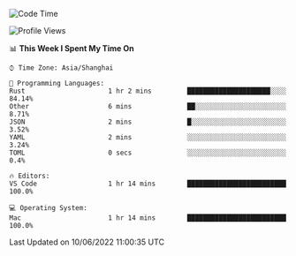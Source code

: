 <!--START_SECTION:waka-->
![Code Time](http://img.shields.io/badge/Code%20Time-1%2C368%20hrs%2049%20mins-blue)

![Profile Views](http://img.shields.io/badge/Profile%20Views-11-blue)

📊 **This Week I Spent My Time On** 

```text
⌚︎ Time Zone: Asia/Shanghai

💬 Programming Languages: 
Rust                     1 hr 2 mins         █████████████████████░░░░   84.14% 
Other                    6 mins              ██░░░░░░░░░░░░░░░░░░░░░░░   8.71% 
JSON                     2 mins              █░░░░░░░░░░░░░░░░░░░░░░░░   3.52% 
YAML                     2 mins              ░░░░░░░░░░░░░░░░░░░░░░░░░   3.24% 
TOML                     0 secs              ░░░░░░░░░░░░░░░░░░░░░░░░░   0.4%

🔥 Editors: 
VS Code                  1 hr 14 mins        █████████████████████████   100.0%

💻 Operating System: 
Mac                      1 hr 14 mins        █████████████████████████   100.0%

```


 Last Updated on 10/06/2022 11:00:35 UTC
<!--END_SECTION:waka-->
